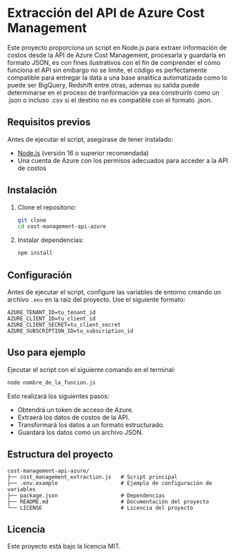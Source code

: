 # Extracción del API de Azure Cost Management

Este proyecto proporciona un script en Node.js para extraer información de costos desde la API de Azure Cost Management, procesarla y guardarla en formato JSON, es con fines ilustrativos con el fin de comprender el cómo funciona el API sin embargo no se limite, el código es perfectamente compatible para entregar la data a una base analítica automatizada como lo puede ser BigQuery, Redshift entre otras, ademas su salida puede determinarse en el proceso de tranformación ya sea construirlo como un .json o incluso .csv si el destino no es compatible con el formato .json.

## Requisitos previos

Antes de ejecutar el script, asegúrase de tener instalado:

- [Node.js](https://nodejs.org/) (versión 16 o superior recomendada)
- Una cuenta de Azure con los permisos adecuados para acceder a la API de costos

## Instalación

1. Clone el repositorio:

   ```sh
   git clone
   cd cost-management-api-azure
   ```

2. Instalar dependencias:

   ```sh
   npm install
   ```

## Configuración

Antes de ejecutar el script, configure las variables de entorno creando un archivo `.env` en la raíz del proyecto. Use el siguiente formato:

```
AZURE_TENANT_ID=tu_tenant_id
AZURE_CLIENT_ID=tu_client_id
AZURE_CLIENT_SECRET=tu_client_secret
AZURE_SUBSCRIPTION_ID=tu_subscription_id
```

## Uso para ejemplo

Ejecutar el script con el siguiente comando en el terminal:

```sh
node nombre_de_la_funcion.js
```

Esto realizará los siguientes pasos:

- Obtendrá un token de acceso de Azure.
- Extraerá los datos de costos de la API.
- Transformará los datos a un formato estructurado.
- Guardará los datos como un archivo JSON.

## Estructura del proyecto

```
cost-management-api-azure/
├── cost_management_extraction.js   # Script principal
├── .env.example                    # Ejemplo de configuración de variables
├── package.json                    # Dependencias
├── README.md                       # Documentación del proyecto
└── LICENSE                         # Licencia del proyecto
```

## Licencia

Este proyecto está bajo la licencia MIT.
